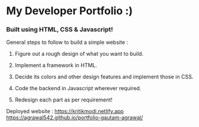 # My Developer Portfolio :)

### Built using HTML, CSS & Javascript!

General steps to follow to build a simple website :

1. Figure out a rough design of what you want to build.

2. Implement a framework in HTML.

3. Decide its colors and other design features and implement those in CSS.

4. Code the backend in Javascript wherever required.

5. Redesign each part as per requirement!

Deployed website : [https://kritikmodi.netlify.app
](https://agrawal542.github.io/portfolio-gautam-agrawal/)https://agrawal542.github.io/portfolio-gautam-agrawal/
